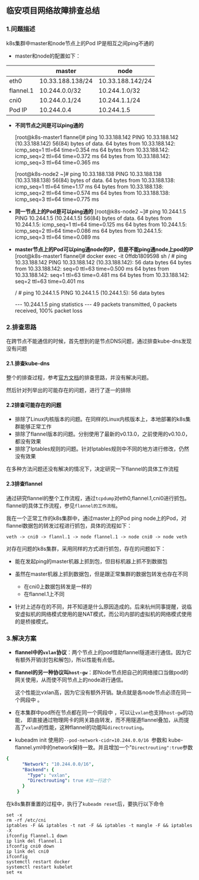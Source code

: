 ## 临安项目网络故障排查总结

### 1.问题描述

k8s集群中master和node节点上的Pod IP是相互之间ping不通的

- master和node的配置如下：

|           | master           | node             |
| --------- | ---------------- | ---------------- |
| eth0      | 10.33.188.138/24 | 10.33.188.142/24 |
| flannel.1 | 10.244.0.0/32    | 10.244.1.0/32    |
| cni0      | 10.244.0.1/24    | 10.244.1.1/24    |
| Pod IP    | 10.244.0.4       | 10.244.1.5       |

- **不同节点之间是可以ping通的**

  [root@k8s-master1 flannel]# ping 10.33.188.142
  PING 10.33.188.142 (10.33.188.142) 56(84) bytes of data.
  64 bytes from 10.33.188.142: icmp_seq=1 ttl=64 time=0.354 ms
  64 bytes from 10.33.188.142: icmp_seq=2 ttl=64 time=0.372 ms
  64 bytes from 10.33.188.142: icmp_seq=3 ttl=64 time=0.365 ms

  

  [root@k8s-node2 ~]# ping 10.33.188.138
  PING 10.33.188.138 (10.33.188.138) 56(84) bytes of data.
  64 bytes from 10.33.188.138: icmp_seq=1 ttl=64 time=1.17 ms
  64 bytes from 10.33.188.138: icmp_seq=2 ttl=64 time=0.574 ms
  64 bytes from 10.33.188.138: icmp_seq=3 ttl=64 time=0.775 ms


- **同一节点上的Pod是可以ping通的**
  [root@k8s-node2 ~]# ping 10.244.1.5
  PING 10.244.1.5 (10.244.1.5) 56(84) bytes of data.
  64 bytes from 10.244.1.5: icmp_seq=1 ttl=64 time=0.125 ms
  64 bytes from 10.244.1.5: icmp_seq=2 ttl=64 time=0.086 ms
  64 bytes from 10.244.1.5: icmp_seq=3 ttl=64 time=0.089 ms


- **master节点上的Pod可以ping通node的IP，但是不能ping通node上pod的IP**
  [root@k8s-master1 flannel]# docker exec -it 0ffdb1809598 sh
  / # ping 10.33.188.142
  PING 10.33.188.142 (10.33.188.142): 56 data bytes
  64 bytes from 10.33.188.142: seq=0 ttl=63 time=0.500 ms
  64 bytes from 10.33.188.142: seq=1 ttl=63 time=0.481 ms
  64 bytes from 10.33.188.142: seq=2 ttl=63 time=0.401 ms

  

  / # ping 10.244.1.5
  PING 10.244.1.5 (10.244.1.5): 56 data bytes

  --- 10.244.1.5 ping statistics ---
  49 packets transmitted, 0 packets received, 100% packet loss

### 2.排查思路

在跨节点不能通信的时候，首先想到的是节点DNS问题，通过排查kube-dns发现没有问题

#### 2.1.排查kube-dns

整个的排查过程，参考[官方文档](https://kubernetes.io/docs/tasks/debug-application-cluster/debug-service/)的排查思路，并没有解决问题。

然后针对列举出的可能存在的问题，进行了逐一的排除

#### 2.2排查可能存在的问题

- 排除了Linux内核版本的问题。在同样的Linux内核版本上，本地部署的k8s集群能够正常工作
- 排除了flannel版本的问题。分别使用了最新的v0.13.0，之前使用的v0.10.0，都没有效果
- 排除了Iptables规则的问题。针对Iptables规则中不同的地方进行修改，仍然没有效果

在多种方法问题还没有解决的情况下，决定研究一下flannel的具体工作流程

#### 2.3排查flannel

通过研究flannel的整个工作流程，通过`tcpdump`对eth0,flannel.1,cni0进行抓包。flannel的具体工作流程，参见`flannel的工作流程`。

我在一个正常工作的k8s集群中，通过master上的Pod ping node上的Pod，对flannel数据包的转发过程进行抓包，具体的流程如下：

`veth -> cni0 -> flannl.1 -> node flannel.1 -> node cni0 -> node veth`

对存在问题的k8s集群，采用同样的方式进行抓包，存在的问题如下：

- 能在发起ping的master机器上抓到包，但目标机器上抓不到数据包

- 虽然在master机器上抓到数据包，但是跟正常集群的数据包转发也存在不同

  - 在cni0上数据包转发是一样的
  - 在flannel.1上不同

- 针对上述存在的不同，并不知道是什么原因造成的。后来杭州同事提醒，说临安虚拟机的网络模式使用的是NAT模式，而公司内部的虚拟机的网络模式使用的是桥接模式。

### 3.解决方案

- **flannel中的`vxlan`协议**：两个节点上的pod借助flannel隧道进行通信。因为它有额外开销(封包和解包)，所以性能有点低。

- **flannel的另一种协议叫`host-gw`**：即Node节点把自己的网络接口当做pod的网关使用，从而使不同节点上的node进行通信。

  这个性能比vxlan高，因为它没有额外开销。缺点就是各node节点必须在同一个网段中 。

- 在本集群中pod所在节点都在同一个网段中 ，可以让`vxlan`也支持`host-gw`的功能， 即直接通过物理网卡的网关路由转发，而不用隧道flannel叠加，从而提高了`vxlan`的性能，这种flannel的功能叫`directrouting`。

- kubeadm init 使用的`--pod-network-cidr=10.244.0.0/16 `参数和 kube-flannel.yml中的network保持一致。并且增加一个"`Directrouting":true`参数

```yaml
{
      "Network": "10.244.0.0/16",
      "Backend": {
        "Type": "vxlan",
        "Directrouting": true #加一行这个
      }
    }
```



在k8s集群重置的过程中，执行了`kubeadm reset`后，要执行以下命令

```shell
set -x
rm -rf /etc/cni
iptables -F && iptables -t nat -F && iptables -t mangle -F && iptables -X
ifconfig flannel.1 down
ip link del flannel.1
ifconfig cni0 down
ip link del cni0
ifconfig
systemctl restart docker
systemctl restart kubelet
set +x
```

